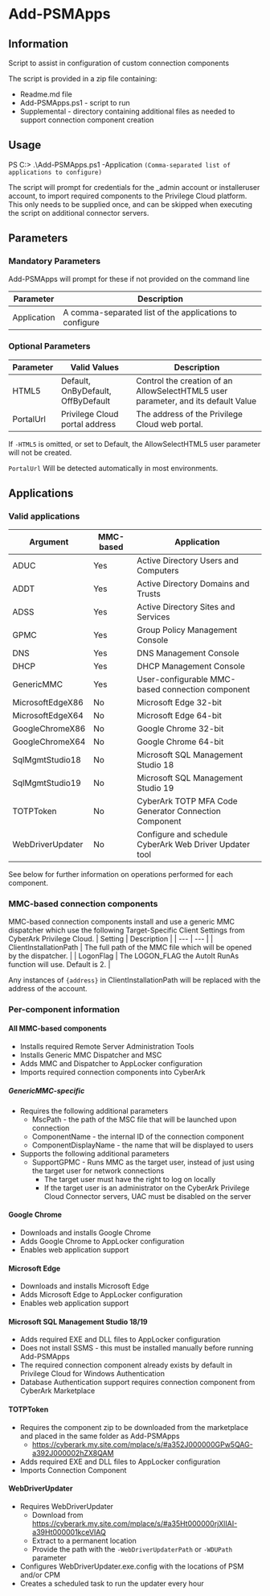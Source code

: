 # Add-PSMApps

## Information
Script to assist in configuration of custom connection components

The script is provided in a zip file containing:
- Readme.md file
- Add-PSMApps.ps1 - script to run
- Supplemental - directory containing additional files as needed to support connection component creation

## Usage
PS C:\> .\Add-PSMApps.ps1 -Application `(Comma-separated list of applications to configure)`

The script will prompt for credentials for the _admin account or installeruser account, to import required components to the Privilege Cloud platform. This only needs to be supplied once, and can be skipped when executing the script on additional connector servers.

## Parameters
### Mandatory Parameters
Add-PSMApps will prompt for these if not provided on the command line

| Parameter     | Description  	                                          |
| ---           | ---	                                                    |
| Application   | A comma-separated list of the applications to configure |

### Optional Parameters
| Parameter | Valid Values	                     | Description  	                                                                    |
| ---       | ---	                               | ---	                                                                              |
| HTML5     | Default, OnByDefault, OffByDefault | Control the creation of an AllowSelectHTML5 user parameter, and its default Value  |
| PortalUrl | Privilege Cloud portal address     | The address of the Privilege Cloud web portal.                                     |

If `-HTML5` is omitted, or set to Default, the AllowSelectHTML5 user parameter will not be created.

`PortalUrl` Will be detected automatically in most environments.

## Applications
### Valid applications
| Argument              | MMC-based               | Application                                             |
| ---                   | ---                     | ---	                                                    |
| ADUC                  | Yes                     | Active Directory Users and Computers                    |
| ADDT                  | Yes                     | Active Directory Domains and Trusts                     |
| ADSS                  | Yes                     | Active Directory Sites and Services                     |
| GPMC                  | Yes                     | Group Policy Management Console                         |
| DNS                   | Yes                     | DNS Management Console                                  |
| DHCP                  | Yes                     | DHCP Management Console                                 |
| GenericMMC            | Yes                     | User-configurable MMC-based connection component        |
| MicrosoftEdgeX86      | No                      | Microsoft Edge 32-bit                                   |
| MicrosoftEdgeX64      | No                      | Microsoft Edge 64-bit                                   |
| GoogleChromeX86       | No                      | Google Chrome 32-bit                                    |
| GoogleChromeX64       | No                      | Google Chrome 64-bit                                    |
| SqlMgmtStudio18       | No                      | Microsoft SQL Management Studio 18                      |
| SqlMgmtStudio19       | No                      | Microsoft SQL Management Studio 19                      |
| TOTPToken             | No                      | CyberArk TOTP MFA Code Generator Connection Component   |
| WebDriverUpdater      | No                      | Configure and schedule CyberArk Web Driver Updater tool |

See below for further information on operations performed for each component.

### MMC-based connection components

MMC-based connection components install and use a generic MMC dispatcher which use the following Target-Specific Client Settings from CyberArk Privilege Cloud.
| Setting                 | Description  	                                                        |
| ---                     | ---	                                                                  |
| ClientInstallationPath  | The full path of the MMC file which will be opened by the dispatcher. |
| LogonFlag               | The LOGON_FLAG the AutoIt RunAs function will use. Default is 2.      |

Any instances of `{address}` in ClientInstallationPath will be replaced with the address of the account.

### Per-component information

#### All MMC-based components
- Installs required Remote Server Administration Tools
- Installs Generic MMC Dispatcher and MSC
- Adds MMC and Dispatcher to AppLocker configuration
- Imports required connection components into CyberArk

##### GenericMMC-specific
- Requires the following additional parameters
  - MscPath - the path of the MSC file that will be launched upon connection
  - ComponentName - the internal ID of the connection component
  - ComponentDisplayName - the name that will be displayed to users
- Supports the following additional parameters
  - SupportGPMC - Runs MMC as the target user, instead of just using the target user for network connections  
    - The target user must have the right to log on locally
    - If the target user is an administrator on the CyberArk Privilege Cloud Connector servers, UAC must be disabled on the server

#### Google Chrome
- Downloads and installs Google Chrome
- Adds Google Chrome to AppLocker configuration
- Enables web application support

#### Microsoft Edge
- Downloads and installs Microsoft Edge
- Adds Microsoft Edge to AppLocker configuration
- Enables web application support

#### Microsoft SQL Management Studio 18/19
- Adds required EXE and DLL files to AppLocker configuration
- Does not install SSMS - this must be installed manually before running Add-PSMApps
- The required connection component already exists by default in Privilege Cloud for Windows Authentication
- Database Authentication support requires connection component from CyberArk Marketplace

#### TOTPToken
- Requires the component zip to be downloaded from the marketplace and placed in the same folder as Add-PSMApps
  - https://cyberark.my.site.com/mplace/s/#a352J000000GPw5QAG-a392J000002hZX8QAM
- Adds required EXE and DLL files to AppLocker configuration
- Imports Connection Component

#### WebDriverUpdater
- Requires WebDriverUpdater
  - Download from https://cyberark.my.site.com/mplace/s/#a35Ht000000rjXlIAI-a39Ht000001kceVIAQ
  - Extract to a permanent location
  - Provide the path with the `-WebDriverUpdaterPath` or `-WDUPath` parameter
- Configures WebDriverUpdater.exe.config with the locations of PSM and/or CPM
- Creates a scheduled task to run the updater every hour
